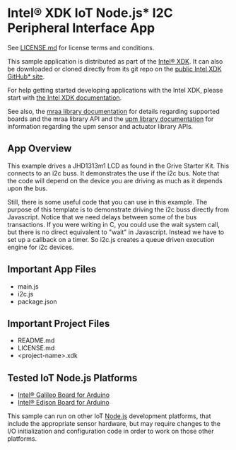 Intel® XDK IoT Node.js\* I2C Peripheral Interface App
=====================================================
See [LICENSE.md](LICENSE.md) for license terms and conditions.

This sample application is distributed as part of the
[Intel® XDK](http://xdk.intel.com). It can also be downloaded
or cloned directly from its git repo on the
[public Intel XDK GitHub\* site](https://github.com/gomobile).

For help getting started developing applications with the
Intel XDK, please start with
[the Intel XDK documentation](https://software.intel.com/en-us/xdk/docs).

See also, the
[mraa library documentation](https://iotdk.intel.com/docs/master/mraa/index.html)
for details regarding supported boards and the mraa library API and the
[upm library documentation](https://iotdk.intel.com/docs/master/upm/) for
information regarding the upm sensor and actuator library APIs.

App Overview
------------
This example drives a JHD1313m1 LCD as found in the Grive Starter Kit. This
connects to an i2c buss. It demonstrates the use if the i2c bus. Note that the
code will depend on the device you are driving as much as it depends upon the
bus.

Still, there is some useful code that you can use in this example.  The
purpose of this template is to demonstrate driving the i2c buss directly from
Javascript. Notice that we need delays between some of the bus transactions.
If you were writing in C, you could use the wait system call, but there is no
direct equivalent to "wait" in Javascript. Instead we have to set up a
callback on a timer. So i2c.js creates a queue driven execution engine for i2c
devices.

Important App Files
-------------------
* main.js
* i2c.js
* package.json

Important Project Files
-----------------------
* README.md
* LICENSE.md
* \<project-name\>.xdk

Tested IoT Node.js Platforms
----------------------------
* [Intel® Galileo Board for Arduino](http://intel.com/galileo)
* [Intel® Edison Board for Arduino](http://intel.com/edison)

This sample can run on other IoT [Node.js](http://nodejs.org) development
platforms, that include the appropriate sensor hardware, but may require
changes to the I/O initialization and configuration code in order to work on
those other platforms.
